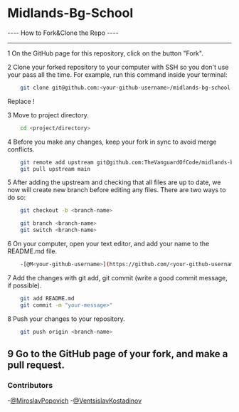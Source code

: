 # Midlands-Bg-School

 ---- How to Fork&Clone the Repo ----

---

1 On the GitHub page for this repository, click on the button "Fork".

2 Clone your forked repository to your computer with SSH so you don't use your pass all the time.
    For example, run this command inside your terminal:
```bash
    git clone git@github.com:<your-github-username>/midlands-bg-school.git
```
Replace <your-github-username>!

3 Move to project directory.
```bash
    cd <project/directory>
```
4 Before you make any changes, keep your fork in sync to avoid merge conflicts.
```bash
    git remote add upstream git@github.com:TheVanguardOfCode/midlands-bg-school.git
    git pull upstream main
```

5 After adding the upstream and checking that all files are up to date, we now will create new branch before editing any files. There are two ways to do so:
```bash
    git checkout -b <branch-name>
```

```bash
    git branch <branch-name>
    git switch <branch-name>
```

6 On your computer, open your text editor, and add your name to the README.md file.
```bash
    -[@M<your-github-username>](https://github.com/<your-github-username>/)
```

7 Add the changes with git add, git commit (write a good commit message, if possible).
```bash
    git add README.md
    git commit -m "your-message>"
```

8 Push your changes to your repository.
```bash
    git push origin <branch-name>
```

9 Go to the GitHub page of your fork, and make a pull request.
---

### Contributors

-[@MiroslavPopovich](https://github.com/MiroslavPopovich/)
-[@VentsislavKostadinov](https://github.com/VentsislavKostadinov)
